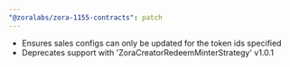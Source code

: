 ```yaml
---
"@zoralabs/zora-1155-contracts": patch
---
```


- Ensures sales configs can only be updated for the token ids specified
- Deprecates support with 'ZoraCreatorRedeemMinterStrategy' v1.0.1
